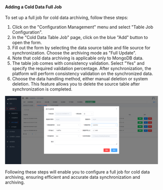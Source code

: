 #### Adding a Cold Data Full Job

To set up a full job for cold data archiving, follow these steps:

1. Click on the "Configuration Management" menu and select "Table Job Configuration".
2. In the "Cold Data Table Job" page, click on the blue "Add" button to open the form.
3. Fill out the form by selecting the data source table and file source for synchronization. Choose the archiving mode as "Full Update".
4. Note that cold data archiving is applicable only to MongoDB data.
5. The table job comes with consistency validation. Select "Yes" and specify the required validation percentage. After synchronization, the platform will perform consistency validation on the synchronized data.
6. Choose the data handling method, either manual deletion or system deletion. This feature allows you to delete the source table after synchronization is completed.

![Cold Data Full Job](../../images/whalealDataImages/image-20230621134941459.png)

Following these steps will enable you to configure a full job for cold data archiving, ensuring efficient and accurate data synchronization and archiving.
